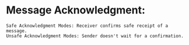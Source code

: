 # Message Acknowledgment:

    Safe Acknowledgment Modes: Receiver confirms safe receipt of a message.
    Unsafe Acknowledgment Modes: Sender doesn't wait for a confirmation.
